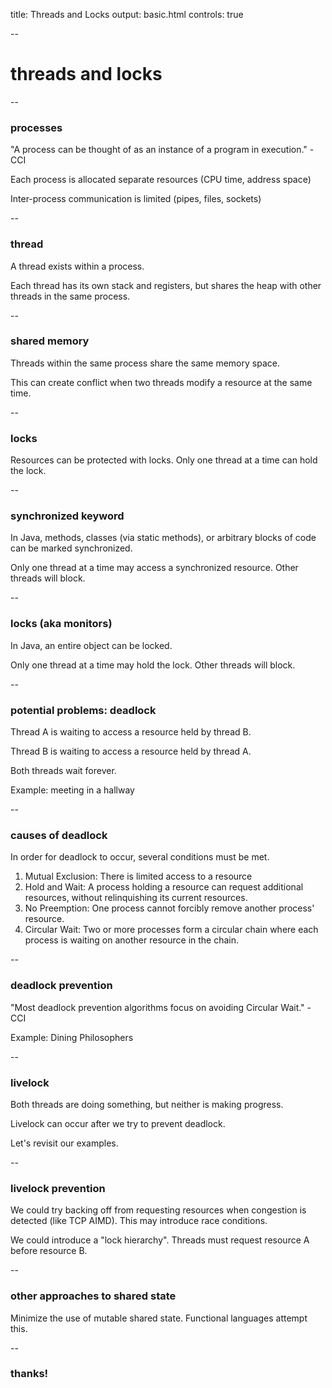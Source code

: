 title: Threads and Locks 
output: basic.html
controls: true

--

# threads and locks
--

### processes

"A process can be thought of as an instance of a program in execution." - CCI

Each process is allocated separate resources (CPU time, address space)

Inter-process communication is limited (pipes, files, sockets)

--

### thread

A thread exists within a process.

Each thread has its own stack and registers, but shares the heap with other threads in the same process.

--
### shared memory

Threads within the same process share the same memory space.

This can create conflict when two threads modify a resource at the same time.

--
### locks

Resources can be protected with locks. Only one thread at a time can hold the lock.

--
### synchronized keyword

In Java, methods, classes (via static methods), or arbitrary blocks of code can be marked synchronized.

Only one thread at a time may access a synchronized resource. Other threads will block.

--
### locks (aka monitors)

In Java, an entire object can be locked.

Only one thread at a time may hold the lock. Other threads will block.

-- 
### potential problems: deadlock

Thread A is waiting to access a resource held by thread B.

Thread B is waiting to access a resource held by thread A.

Both threads wait forever.

Example: meeting in a hallway

--
### causes of deadlock

In order for deadlock to occur, several conditions must be met.

1. Mutual Exclusion: There is limited access to a resource
2. Hold and Wait: A process holding a resource can request additional resources, without relinquishing its current resources.
3. No Preemption: One process cannot forcibly remove another process' resource.
4. Circular Wait: Two or more processes form a circular chain where each process is waiting on another resource in the chain.

--
### deadlock prevention

"Most deadlock prevention algorithms focus on avoiding Circular Wait." - CCI

Example: Dining Philosophers

--
### livelock

Both threads are doing something, but neither is making progress.

Livelock can occur after we try to prevent deadlock.

Let's revisit our examples.

-- 
### livelock prevention

We could try backing off from requesting resources when congestion is detected (like TCP AIMD). This may introduce race conditions.

We could introduce a "lock hierarchy". Threads must request resource A before resource B.

-- 
### other approaches to shared state

Minimize the use of mutable shared state. Functional languages attempt this.

--
### thanks!
